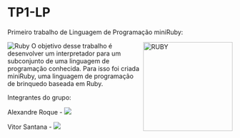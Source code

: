 # TP1-LP
Primeiro trabalho de Linguagem de Programação miniRuby:</p> <img src="https://upload.wikimedia.org/wikipedia/commons/thumb/7/73/Ruby_logo.svg/1200px-Ruby_logo.svg.png" min-width="200x" max-width="200px" width="200px" align="right" alt="RUBY"></a> 
![Ruby](https://img.shields.io/badge/ruby-%23CC342D.svg?style=for-the-badge&logo=ruby&logoColor=white)
O objetivo desse trabalho é desenvolver um interpretador para um subconjunto de uma linguagem de programação conhecida. Para isso foi criada	
miniRuby, uma linguagem	de programação de brinquedo baseada em Ruby.</p>
Integrantes do grupo:
<p align="left">Alexandre Roque - 
  <a href="https://www.linkedin.com/in/alexandreroque13/" alt="Linkedin">
  <img src="https://img.shields.io/badge/-Linkedin-0e76a8?style=flat-square&logo=Linkedin&logoColor=white&link=https://www.linkedin.com/in/alexandreroque13/" /></a>
  
</a> </p>  
<p align="left"> Vitor Santana - 
  <a href="https://www.linkedin.com/in/vitor-santana-478b1a1a5/" alt="Linkedin">
  <img src="https://img.shields.io/badge/-Linkedin-0e76a8?style=flat-square&logo=Linkedin&logoColor=white&link=https://www.linkedin.com/in/vitor-santana-478b1a1a5/" /></a>
</a> </p> 

